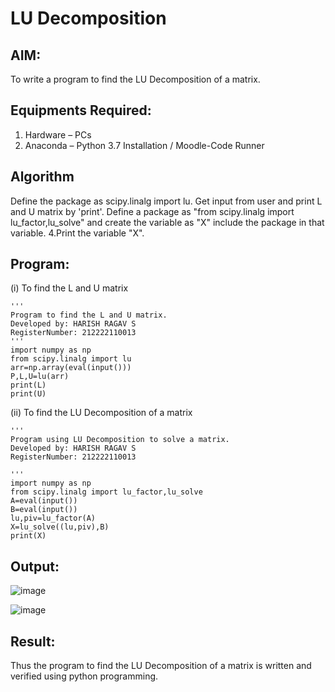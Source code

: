 # LU Decomposition 

## AIM:
To write a program to find the LU Decomposition of a matrix.

## Equipments Required:
1. Hardware – PCs
2. Anaconda – Python 3.7 Installation / Moodle-Code Runner

## Algorithm
Define the package as scipy.linalg import lu.
Get input from user and print L and U matrix by 'print'.
Define a package as "from scipy.linalg import lu_factor,lu_solve" and create the variable as "X" include the package in that variable. 4.Print the variable "X".

## Program:
(i) To find the L and U matrix
```
'''
Program to find the L and U matrix.
Developed by: HARISH RAGAV S
RegisterNumber: 212222110013
'''
import numpy as np
from scipy.linalg import lu
arr=np.array(eval(input()))
P,L,U=lu(arr)
print(L)
print(U)
```
(ii) To find the LU Decomposition of a matrix
```
'''
Program using LU Decomposition to solve a matrix.
Developed by: HARISH RAGAV S
RegisterNumber: 212222110013

'''
import numpy as np
from scipy.linalg import lu_factor,lu_solve
A=eval(input())
B=eval(input())
lu,piv=lu_factor(A)
X=lu_solve((lu,piv),B)
print(X)

```

## Output:
![image](https://github.com/harishragav272003/LU-Decomposition/assets/119345345/745659fc-28c1-4c9f-a642-aeb66f1dd0be)



![image](https://github.com/harishragav272003/LU-Decomposition/assets/119345345/e618a225-4ea1-4676-a958-59af93a87da6)


## Result:
Thus the program to find the LU Decomposition of a matrix is written and verified using python programming.

